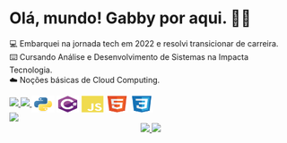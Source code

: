 ### <h1> Olá, mundo! Gabby por aqui. 👋🏻 </h1>

<p> 💻 Embarquei na jornada tech em 2022 e resolvi transicionar de carreira. <br>
    ⌨️ Cursando Análise e Desenvolvimento de Sistemas na Impacta Tecnologia. <br>
    ☁️ Noções básicas de Cloud Computing.</p>

<div style="display: inline-block;" align="center">
<a href="https://www.linkedin.com/in/gabbyrb/" target="_blank" rel="noopener">
  <img src="https://img.shields.io/badge/-LinkedIn-%230077B5?style=for-the-badge&logo=linkedin&logoColor=white" target="_blank">
</a>
<a href="https://medium.com/@gabbyramosbr2" target="_blank" rel="noopener">
  <img src="https://img.shields.io/badge/Medium-12100E?style=for-the-badge&logo=medium&logoColor=white" target="_blank">
</a>
<img align="center" alt="Gabby-Python" height="30" width="40" src="https://raw.githubusercontent.com/devicons/devicon/master/icons/python/python-original.svg">
  <img align="center" alt="Gabby-Csharp" height="30" width="40" src="https://raw.githubusercontent.com/devicons/devicon/master/icons/csharp/csharp-original.svg">
  <img align="center" alt="Gabby-Js" height="30" width="40" src="https://raw.githubusercontent.com/devicons/devicon/master/icons/javascript/javascript-plain.svg">
  <img align="center" alt="Gabby-HTML" height="30" width="40" src="https://raw.githubusercontent.com/devicons/devicon/master/icons/html5/html5-original.svg">
  <img align="center" alt="Gabby-CSS" height="30" width="40" src="https://raw.githubusercontent.com/devicons/devicon/master/icons/css3/css3-original.svg">
</div><br />

<img src="https://media.discordapp.net/attachments/1020872898048692295/1135651601676251176/Medium_Header.jpg?width=1440&height=360" target="_blank">

<div align="center">
  <a href="https://github.com/anuraghazra/github-readme-stats">
    <img height="200" " src="https://github-readme-stats.vercel.app/api?username=Gabbyroba&show_icons=true&theme=material-palenight" />
  </a><a href="https://github.com/anuraghazra/convoychat">
    <img height="200" src="https://github-readme-stats.vercel.app/api/top-langs?username=Gabbyroba&layout=compact&langs_count=8&card_width=320&show_icons=true&theme=material-palenight" />
  </a>
</div>


